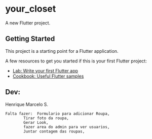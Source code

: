 # your_closet

A new Flutter project.

## Getting Started

This project is a starting point for a Flutter application.

A few resources to get you started if this is your first Flutter project:

- [Lab: Write your first Flutter app](https://docs.flutter.dev/get-started/codelab)
- [Cookbook: Useful Flutter samples](https://docs.flutter.dev/cookbook)

## Dev:
Henrique Marcelo S.
    
    Falta fazer:  Formulario para adicionar Roupa,
            Tirar foto da roupa,
            Gerar Look,
            fazer area do admin para ver usuarios,
            Juntar contagem das roupas,
